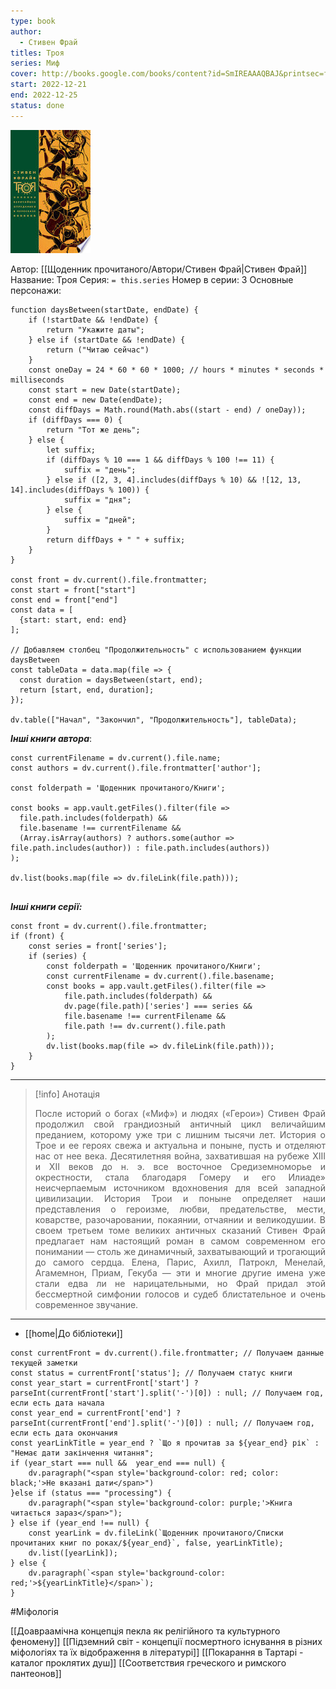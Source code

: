 ```yaml
---
type: book
author:
  - Стивен Фрай
titles: Троя
series: Миф
cover: http://books.google.com/books/content?id=SmIREAAAQBAJ&printsec=frontcover&img=1&zoom=1&edge=curl&source=gbs_api
start: 2022-12-21
end: 2022-12-25
status: done
---
```

![cover|150](media/cover!150-117.jpg)

Автор: [[Щоденник прочитаного/Автори/Стивен Фрай|Стивен Фрай]]
Название: Троя
Серия:  `= this.series`
Номер в серии: 3
Основные персонажи:

```dataviewjs
function daysBetween(startDate, endDate) {
	if (!startDate && !endDate) { 
		return "Укажите даты"; 
	} else if (startDate && !endDate) {
		return ("Читаю сейчас")
	}
	const oneDay = 24 * 60 * 60 * 1000; // hours * minutes * seconds * milliseconds
	const start = new Date(startDate);
	const end = new Date(endDate);
	const diffDays = Math.round(Math.abs((start - end) / oneDay));
	if (diffDays === 0) {
		return "Тот же день";   
	} else {
		let suffix;     
	    if (diffDays % 10 === 1 && diffDays % 100 !== 11) {
		    suffix = "день";     
	    } else if ([2, 3, 4].includes(diffDays % 10) && ![12, 13, 14].includes(diffDays % 100)) {
			suffix = "дня";     
		} else {       
			suffix = "дней";     
		}          
		return diffDays + " " + suffix;   
	} 
}  

const front = dv.current().file.frontmatter;
const start = front["start"]
const end = front["end"]
const data = [
  {start: start, end: end}
];

// Добавляем столбец "Продолжительность" с использованием функции daysBetween
const tableData = data.map(file => {
  const duration = daysBetween(start, end);
  return [start, end, duration];
});

dv.table(["Начал", "Закончил", "Продолжительность"], tableData);
```
***Інші книги автора***:
```dataviewjs
const currentFilename = dv.current().file.name;
const authors = dv.current().file.frontmatter['author'];

const folderpath = 'Щоденник прочитаного/Книги';

const books = app.vault.getFiles().filter(file =>
  file.path.includes(folderpath) &&
  file.basename !== currentFilename &&
  (Array.isArray(authors) ? authors.some(author => file.path.includes(author)) : file.path.includes(authors))
);

dv.list(books.map(file => dv.fileLink(file.path)));


```
***Інші книги серії:***
```dataviewjs
const front = dv.current().file.frontmatter;
if (front) {
	const series = front['series'];
	if (series) {
		const folderpath = 'Щоденник прочитаного/Книги';
		const currentFilename = dv.current().file.basename;
		const books = app.vault.getFiles().filter(file =>  
			file.path.includes(folderpath) && 
			dv.page(file.path)['series'] === series && 
			file.basename !== currentFilename &&
			file.path !== dv.current().file.path 
		);
		dv.list(books.map(file => dv.fileLink(file.path)));
	}
}

```

---
>[!info] Анотація
><p align="justify">После историй о богах («Миф») и людях («Герои») Стивен Фрай продолжил свой грандиозный античный цикл величайшим преданием, которому уже три с лишним тысячи лет. История о Трое и ее героях свежа и актуальна и поныне, пусть и отделяют нас от нее века. Десятилетняя война, захватившая на рубеже XIII и XII веков до н. э. все восточное Средиземноморье и окрестности, стала благодаря Гомеру и его Илиаде» неисчерпаемым источником вдохновения для всей западной цивилизации. История Трои и поныне определяет наши представления о героизме, любви, предательстве, мести, коварстве, разочаровании, покаянии, отчаянии и великодушии. В своем третьем томе великих античных сказаний Стивен Фрай предлагает нам настоящий роман в самом современном его понимании — столь же динамичный, захватывающий и трогающий до самого сердца. Елена, Парис, Ахилл, Патрокл, Менелай, Агамемнон, Приам, Гекуба — эти и многие другие имена уже стали едва ли не нарицательными, но Фрай придал этой бессмертной симфонии голосов и судеб блистательное и очень современное звучание.</p>

___
- [[home|До бібліотеки]]

```dataviewjs
const currentFront = dv.current().file.frontmatter; // Получаем данные текущей заметки 
const status = currentFront['status']; // Получаем статус книги 
const year_start = currentFront['start'] ? parseInt(currentFront['start'].split('-')[0]) : null; // Получаем год, если есть дата начала 
const year_end = currentFront['end'] ? parseInt(currentFront['end'].split('-')[0]) : null; // Получаем год, если есть дата окончания 
const yearLinkTitle = year_end ? `Що я прочитав за ${year_end} рік` : "Немає дати закінчення читання"; 
if (year_start === null &&  year_end === null) {
	dv.paragraph("<span style='background-color: red; color: black;'>Не вказані дати</span>")
}else if (status === "processing") { 
	dv.paragraph("<span style='background-color: purple;'>Книга читається зараз</span>");
} else if (year_end !== null) { 
	const yearLink = dv.fileLink(`Щоденник прочитаного/Списки прочитаних книг по роках/${year_end}`, false, yearLinkTitle); 
	dv.list([yearLink]); 
} else { 
	dv.paragraph(`<span style='background-color: red;'>${yearLinkTitle}</span>`);
}
```
#Міфологія

[[Доавраамічна концепція пекла як релігійного та культурного феномену]]
[[Підземний світ - концепції посмертного існування в різних міфологіях та їх відображення в літературі]]
[[Покарання в Тартарі - каталог проклятих душ]]
[[Соответствия греческого и римского пантеонов]]